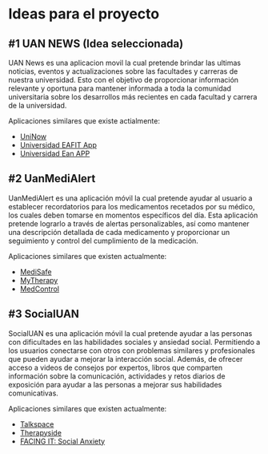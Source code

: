 # Ideas para el proyecto
 ## #1 UAN NEWS (Idea seleccionada)
UAN News es una aplicacion movil  la cual pretende brindar las ultimas noticias, eventos y actualizaciones sobre las  facultades y carreras de nuestra universidad. Esto con el objetivo de proporcionar información relevante y oportuna para mantener informada a toda la comunidad universitaria sobre los desarrollos más recientes en cada facultad y carrera de la universidad.

Aplicaciones similares que existe actialmente: 
- [UniNow](https://uninow.com "UniNow")
- [Universidad EAFIT App ](https://www.eafit.edu.co/appmovil/Paginas/appmovil.aspx "Universidad EAFIT")
- [Universidad Ean APP](https://universidadean.edu.co/noticias/la-aplicacion-de-la-universidad-ean-llego-recargada "Universidad Ean APP")

## #2 UanMediAlert
UanMediAlert es una aplicación móvil la cual pretende ayudar al usuario a establecer recordatorios para los medicamentos recetados por su médico, los cuales deben tomarse en momentos específicos del día. Esta aplicación pretende lograrlo a través de alertas personalizables, así como mantener una descripción detallada de cada medicamento y proporcionar un seguimiento y control del cumplimiento de la medicación.



Aplicaciones similares que existen actualmente: 
- [MediSafe](https://www-medisafe-com.translate.goog/?_x_tr_sl=en&_x_tr_tl=es&_x_tr_hl=es-419&_x_tr_pto=sc "MediSafe")
- [MyTherapy](https://www.mytherapyapp.com/es "MyTherapy")
- [MedControl](https://medcontrol.es "MedControl")

## #3 SocialUAN 
SocialUAN es una aplicación móvil la cual pretende  ayudar a las personas con dificultades en las habilidades sociales y ansiedad social. Permitiendo a los usuarios conectarse con otros con problemas similares y profesionales que pueden ayudar a mejorar la interacción social. Además, de ofrecer acceso a videos de consejos por expertos, libros que comparten información sobre la comunicación, actividades y retos diarios de exposición para ayudar a las personas a mejorar sus habilidades comunicativas.

Aplicaciones similares que existen actualmente: 
- [Talkspace](https://www.talkspace.com "Talkspace")
- [Therapyside](https://www.therapyside.com/es-es "Therapyside")
- [FACING IT: Social Anxiety](https://www.facing-it.com "FACING IT: Social Anxiety")
